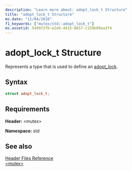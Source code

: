 ```yaml
---
description: "Learn more about: adopt_lock_t Structure"
title: "adopt_lock_t Structure"
ms.date: "11/04/2016"
f1_keywords: ["mutex/std::adopt_lock_t"]
ms.assetid: 549972fb-e2e9-4415-8657-c159b09aa3f4
---
```

# adopt_lock_t Structure

Represents a type that is used to define an [adopt_lock](mutex-functions.md#adopt_lock).

## Syntax

```cpp
struct adopt_lock_t;
```

## Requirements

**Header:** \<mutex>

**Namespace:** std

## See also

[Header Files Reference](cpp-standard-library-header-files.md)\
[\<mutex>](mutex.md)
